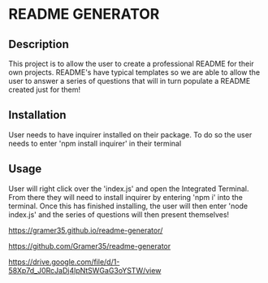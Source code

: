 # README GENERATOR

## Description

This project is to allow the user to create a professional README for their own projects. README's have typical templates so we are able to allow the user to answer a series of questions that will in turn populate a README created just for them!

## Installation

User needs to have inquirer installed on their package. To do so the user needs to enter 'npm install inquirer' in their terminal

## Usage

User will right click over the 'index.js' and open the Integrated Terminal. From there they will need to install inquirer by entering 'npm i' into the terminal. Once this has finished installing, the user will then enter 'node index.js' and the series of questions will then present themselves!

https://gramer35.github.io/readme-generator/

https://github.com/Gramer35/readme-generator

https://drive.google.com/file/d/1-58Xp7d_J0RcJaDj4lpNtSWGaG3oYSTW/view